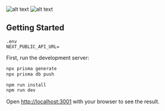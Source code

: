 ![alt text](https://res.cloudinary.com/nola-butler/image/upload/v1699817355/SCR-20231112-suqq_xmhbht.png)
![alt text](https://res.cloudinary.com/nola-butler/image/upload/v1699817355/SCR-20231112-suzh_jfbz0x.png)



## Getting Started

```
.env
NEXT_PUBLIC_API_URL=
```
First, run the development server:

```bash
npx prisma generate
npx prisma db push

npm run install
npm run dev
```

Open [http://localhost:3001](http://localhost:3001) with your browser to see the result.
